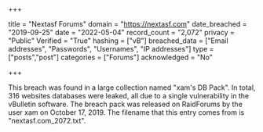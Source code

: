 +++

title = "Nextasf Forums"
domain = "https://nextasf.com"
date_breached = "2019-09-25"
date = "2022-05-04"
record_count = "2,072"
privacy = "Public"
Verified = "True"
hashing = ["vB"]
breached_data = ["Email addresses", "Passwords", "Usernames", "IP addresses"]
type = ["posts","post"]
categories = ["Forums"]
acknowledged = "No"


+++


This breach was found in a large collection named "xam's DB Pack". In total, 316 websites databases were leaked, all due to a single vulnerability in the vBulletin software. The breach pack was released on RaidForums by the user xam on October 17, 2019. The filename that this entry comes from is "nextasf.com_2072.txt".

